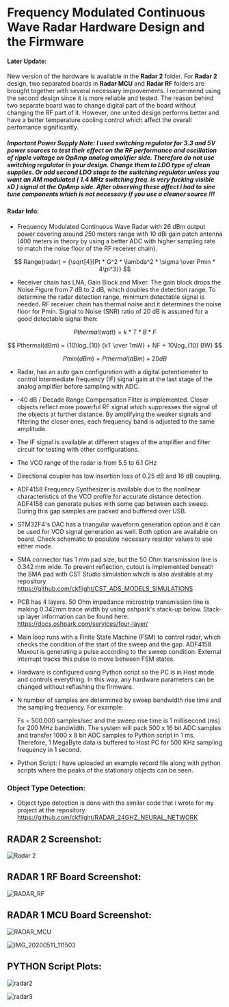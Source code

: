 # Frequency Modulated Continuous Wave Radar Hardware Design and the Firmware

#### Later Update: 
  New version of the hardware is available in the **Radar 2** folder. For **Radar 2** design, two separated boards in **Radar MCU** and **Radar RF** folders are brought together with several necessary improvements. I recommend using the second design since it is more reliable and tested. The reason behind two separate board was to change digital part of the board without changing the RF part of it. However, one united design performs better and have a better temperature cooling control which affect the overall perfomance significantly.
  
  ##### Important Power Supply Note: I used switching regulator for 3.3 and 5V power sources to test their effect on the RF performance and oscillation of ripple voltage on OpAmp analog amplifier side. Therefore do not use switching regulator in your design. Change them to LDO type of clean supplies. Or add second LDO stage to the switching regulator unless you want an AM modulated ( 1.4 MHz switching freq. is very fucking visible xD ) signal at the OpAmp side. After observing these affect i had to sine tune components which is not necessary if you use a cleaner source !!!

#### Radar Info:
 * Frequency Modulated Continuous Wave Radar with 26 dBm output power covering around 250 meters range with 10 dBi gain patch antenna (400 meters in theory by using a better ADC with higher sampling rate to match the noise floor of the RF receiver chain).
 
 $$ Range(radar) = {\sqrt[4]{Pt * G^2 * \lambda^2 * \sigma \over Pmin * 4\pi^3}} $$
 
  * Receiver chain has LNA, Gain Block and Mixer. The gain block drops the Noise Figure from 7 dB to 2 dB, which doubles the detection range. To determine the radar detection range, minimum detectable signal is needed. RF receiver chain has thermal noise and it determines the noise floor for Pmin. Signal to Noise (SNR) ratio of 20 dB is assumed for a good detectable signal then:
 
 $$ Pthermal(watt) = {k * T * B * F} $$
 
 $$ Pthermal(dBm) = {10\log_{10} {kT \over 1mW} + NF + 10\log_{10} BW} $$
  
 $$ Pmin(dBm) = {Pthermal(dBm) + 20dB} $$
 
 
 * Radar, has an auto gain configuration with a digital potentiometer to control intermediate frequency (IF) signal gain at the last stage of the analog amplifier before sampling with ADC.
 
 * -40 dB / Decade Range Compensation Filter is implemented. Closer objects reflect more powerful RF signal which suppresses the signal of the objects at further distance. By amplifying the weaker signals and filtering the closer ones, each frequency band is adjusted to the same amplitude.
 
 * The IF signal is available at different stages of the amplifier and filter circuit for testing with other configurations.

 * The VCO range of the radar is from 5.5 to 6.1 GHz
 
 * Directional coupler has low insertion loss of 0.25 dB and 16 dB coupling.
 
 * ADF4158 Frequency Synthesizer is available due to the nonlinear characteristics of the VCO profile for accurate distance detection. ADF4158 can generate pulses with some gap between each sweep. During this gap samples are packed and buffered over USB.
 
  * STM32F4's DAC has a triangular waveform generation option and it can be used for VCO signal generation as well. Both option are available on board. Check schematic to populate necessary resistor values to use either mode.
 
 * SMA connector has 1 mm pad size, but the 50 Ohm transmission line is 0.342 mm wide. To prevent reflection, cutout is implemented beneath the SMA pad with CST Studio simulation which is also available at my repository https://github.com/ckflight/CST_ADS_MODELS_SIMULATIONS

 * PCB has 4 layers. 50 Ohm impedance microstrip transmission line is making 0.342mm trace width by using oshpark's stack-up below. Stack-up layer information can be found here: https://docs.oshpark.com/services/four-layer/

 * Main loop runs with a Finite State Machine (FSM) to control radar, which checks the condition of the start of the sweep and the gap. ADF4158 Muxout is generating a pulse according to the sweep condition. External interrupt tracks this pulse to move between FSM states. 

 * Hardware is configured using Python script so the PC is in Host mode and controls everything. In this way, any hardware parameters can be changed without reflashing the firmware.

 * N number of samples are determined by sweep bandwidth rise time and the sampling frequency. 
   For example:

   Fs = 500.000 samples/sec and the sweep rise time is 1 millisecond (ms) for 200 MHz bandwidth. The system will pack 500 x  16 bit ADC samples and transfer 1000 x 8 bit ADC samples to Python script in 1 ms. Therefore, 1 MegaByte data is buffered to Host PC for 500 KHz sampling frequency in 1 second.
  
 * Python Script: I have uploaded an example record file along with python scripts where the peaks of the stationary objects can be seen. 

### Object Type Detection:

 * Object type detection is done with the similar code that i wrote for my project at the repository https://github.com/ckflight/RADAR_24GHZ_NEURAL_NETWORK
 
## RADAR 2 Screenshot:
![Radar 2](https://user-images.githubusercontent.com/61315249/101276899-46bded00-37c1-11eb-818b-c42eb3b57e8a.png)

## RADAR 1 RF Board Screenshot:
![RADAR_RF](https://user-images.githubusercontent.com/61315249/82238636-4acb1000-9940-11ea-8323-65df61ffcf1b.png)

## RADAR 1 MCU Board Screenshot:
![RADAR_MCU](https://user-images.githubusercontent.com/61315249/82238631-47d01f80-9940-11ea-91dd-7cf658414dd1.png)

![IMG_20200511_111503](https://user-images.githubusercontent.com/61315249/81540098-d14c8400-9379-11ea-9681-371c4e8f2141.jpg)

## PYTHON Script Plots:
![radar2](https://user-images.githubusercontent.com/61315249/82351877-d8bcfe80-9a05-11ea-9fe4-1619731c1cea.png)

![radar3](https://user-images.githubusercontent.com/61315249/82351882-d9559500-9a05-11ea-9772-c6e71b53d2af.png)



